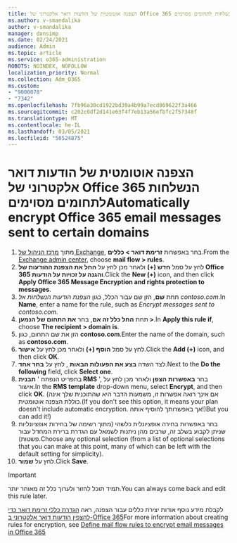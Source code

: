 ```yaml
---
title: הצפנה אוטומטית של הודעות דואר אלקטרוני של Office 365 הנשלחות לתחומים מסוימים
ms.author: v-smandalika
author: v-smandalika
manager: dansimp
ms.date: 02/24/2021
audience: Admin
ms.topic: article
ms.service: o365-administration
ROBOTS: NOINDEX, NOFOLLOW
localization_priority: Normal
ms.collection: Adm_O365
ms.custom:
- "9000078"
- "7342"
ms.openlocfilehash: 7fb96a30cd1922bd39a4b99a7ecd869622f3a466
ms.sourcegitcommit: c202c0df2d141e63f4f7eb13a56efbfc2f57348f
ms.translationtype: MT
ms.contentlocale: he-IL
ms.lasthandoff: 03/05/2021
ms.locfileid: "50524875"
---
```

# <a name="automatically-encrypt-office-365-email-messages-sent-to-certain-domains"></a><span data-ttu-id="1d59d-102">הצפנה אוטומטית של הודעות דואר אלקטרוני של Office 365 הנשלחות לתחומים מסוימים</span><span class="sxs-lookup"><span data-stu-id="1d59d-102">Automatically encrypt Office 365 email messages sent to certain domains</span></span>

1. <span data-ttu-id="1d59d-103">מתוך [מרכז הניהול של Exchange](https://outlook.office365.com/ecp/), בחר באפשרות **זרימת דואר > כללים**.</span><span class="sxs-lookup"><span data-stu-id="1d59d-103">From the [Exchange admin center](https://outlook.office365.com/ecp/), choose **mail flow > rules**.</span></span> 
2. <span data-ttu-id="1d59d-104">לחץ על סמל **חדש (+)** ולאחר מכן לחץ על **החל את הצפנת ההודעות של Office 365 והגנה על זכויות על הודעות**.</span><span class="sxs-lookup"><span data-stu-id="1d59d-104">Click the **New (+)** icon, and then click **Apply Office 365 Message Encryption and rights protection to messages**.</span></span>
3. <span data-ttu-id="1d59d-105">תחת **שם**, הזן שם עבור הכלל, כגון *הצפנת הודעות הנשלחות אל contoso.com*.</span><span class="sxs-lookup"><span data-stu-id="1d59d-105">In **Name**, enter a name for the rule, such as *Encrypt messages sent to contoso.com*.</span></span>
4. <span data-ttu-id="1d59d-106">תחת **החל כלל זה אם**, בחר **את התחום של הנמען >**.</span><span class="sxs-lookup"><span data-stu-id="1d59d-106">In **Apply this rule if**, choose **The recipient > domain is**.</span></span> 
5. <span data-ttu-id="1d59d-107">הזן את שם התחום, כגון **contoso.com**.</span><span class="sxs-lookup"><span data-stu-id="1d59d-107">Enter the name of the domain, such as **contoso.com**.</span></span>
6. <span data-ttu-id="1d59d-108">לחץ על סמל **הוסף (+)** ולאחר מכן לחץ על **אישור**.</span><span class="sxs-lookup"><span data-stu-id="1d59d-108">Click the **Add (+)** icon, and then click **OK**.</span></span>
7. <span data-ttu-id="1d59d-109">לצד השדה **בצע את הפעולות הבאות** , לחץ על **בחר אחד**.</span><span class="sxs-lookup"><span data-stu-id="1d59d-109">Next to the **Do the following** field, click **Select one**.</span></span> 
8. <span data-ttu-id="1d59d-110">בתפריט הנפתח ' **תבנית RMS** ', בחר **באפשרות** **הצפן** ולאחר מכן לחץ על אישור.</span><span class="sxs-lookup"><span data-stu-id="1d59d-110">In the **RMS template** drop-down menu, select **Encrypt**, and then click **OK**.</span></span> <span data-ttu-id="1d59d-111">(אם אינך רואה אפשרות זו, משמעות הדבר היא שהתוכנית שלך אינה כוללת הצפנה אוטומטית.</span><span class="sxs-lookup"><span data-stu-id="1d59d-111">(If you don't see this option, it means your plan doesn't include automatic encryption.</span></span> <span data-ttu-id="1d59d-112">אך באפשרותך להוסיף אותה!)</span><span class="sxs-lookup"><span data-stu-id="1d59d-112">But you can add it!)</span></span>
9. <span data-ttu-id="1d59d-113">בחר באפשרות בחירה אופציונלית כלשהי (מתוך רשימה של בחירות אופציונליות שניתן לקבוע בשלב זה, שרבים מהן ניתנות לשמאל עם הגדרת ברירת המחדל עבור פשטות).</span><span class="sxs-lookup"><span data-stu-id="1d59d-113">Choose any optional selection (from a list of optional selections that you can make at this point, many of which can be left with the default setting for simplicity).</span></span>
10. <span data-ttu-id="1d59d-114">לחץ על **שמור**.</span><span class="sxs-lookup"><span data-stu-id="1d59d-114">Click **Save**.</span></span>

> [!IMPORTANT]
> <span data-ttu-id="1d59d-115">תמיד תוכל לחזור ולערוך כלל זה מאוחר יותר.</span><span class="sxs-lookup"><span data-stu-id="1d59d-115">You can always come back and edit this rule later.</span></span>

<span data-ttu-id="1d59d-116">לקבלת מידע נוסף אודות יצירת כללים עבור הצפנה, ראה [הגדרת כללי זרימת דואר כדי להצפין הודעות דואר אלקטרוני ב-Office 365](https://docs.microsoft.com/microsoft-365/compliance/define-mail-flow-rules-to-encrypt-email)</span><span class="sxs-lookup"><span data-stu-id="1d59d-116">For more information about creating rules for encryption, see [Define mail flow rules to encrypt email messages in Office 365](https://docs.microsoft.com/microsoft-365/compliance/define-mail-flow-rules-to-encrypt-email)</span></span>